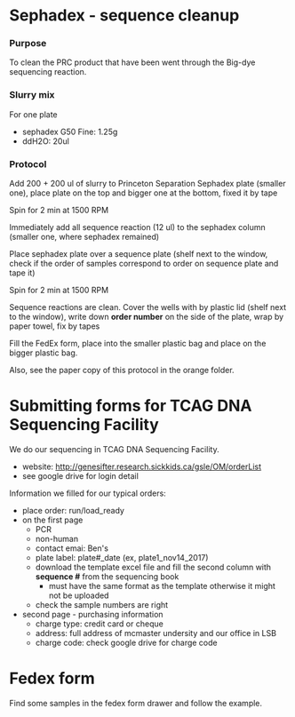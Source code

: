 # Sephadex - sequence cleanup
### Purpose
To clean the PRC product that have been went through the Big-dye sequencing reaction. 

### Slurry mix
For one plate
- sephadex G50 Fine: 1.25g
- ddH2O: 20ul

### Protocol

Add 200 + 200 ul of slurry to Princeton Separation Sephadex plate (smaller one), place plate on the top and bigger one at the bottom, fixed it by tape

Spin for 2 min at 1500 RPM

Immediately add all sequence reaction (12 ul) to the sephadex column (smaller one, where sephadex remained)

Place sephadex plate over a sequence plate (shelf next to the window, check if the order of samples correspond to order on sequence plate and tape it)

Spin for 2 min at 1500 RPM

Sequence reactions are clean. Cover the wells with by plastic lid (shelf next to the window), write down **order number** on the side of the plate, wrap by paper towel, fix by tapes

Fill the FedEx form, place into the smaller plastic bag and place on the bigger plastic bag.

Also, see the paper copy of this protocol in the orange folder. 


# Submitting forms for TCAG DNA Sequencing Facility
We do our sequencing in TCAG DNA Sequencing Facility. 
- website: http://genesifter.research.sickkids.ca/gsle/OM/orderList
- see google drive for login detail

Information we filled for our typical orders:
- place order: run/load_ready
- on the first page
  - PCR
  - non-human
  - contact emai: Ben's
  - plate label: plate#_date (ex, plate1_nov14_2017)
  - download the template excel file and fill the second column with **sequence #** from the sequencing book
    - must have the same format as the template otherwise it might not be uploaded 
  - check the sample numbers are right
- second page - purchasing information
  - charge type: credit card or cheque
  - address: full address of mcmaster undersity and our office in LSB
  - charge code: check google drive for charge code

# Fedex form
Find some samples in the fedex form drawer and follow the example.

